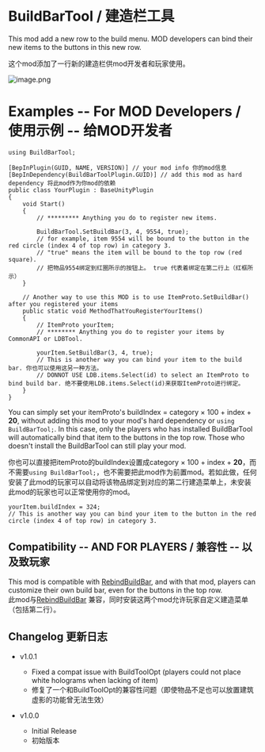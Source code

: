 # BuildBarTool / 建造栏工具

This mod add a new row to the build menu. MOD developers can bind their new items to the buttons in this new row. 

这个mod添加了一行新的建造栏供mod开发者和玩家使用。

![image.png](https://s2.loli.net/2024/06/29/QnxXb9ZvBe3sYWc.png)

# Examples -- For MOD Developers / 使用示例 -- 给MOD开发者
```
using BuildBarTool;

[BepInPlugin(GUID, NAME, VERSION)] // your mod info 你的mod信息
[BepInDependency(BuildBarToolPlugin.GUID)] // add this mod as hard dependency 将此mod作为你mod的依赖
public class YourPlugin : BaseUnityPlugin
{   
    void Start()
    {
        // ********* Anything you do to register new items. 
		
        BuildBarTool.SetBuildBar(3, 4, 9554, true); 
        // for example, item 9554 will be bound to the button in the red circle (index 4 of top row) in category 3. 
        // "true" means the item will be bound to the top row (red square).
        // 把物品9554绑定到红圈所示的按钮上。 true 代表着绑定在第二行上（红框所示）
    }
	
	// Another way to use this MOD is to use ItemProto.SetBuildBar() after you registered your items
    public static void MethodThatYouRegisterYourItems()
    {
        // ItemProto yourItem;
        // ******** Anything you do to register your items by CommonAPI or LDBTool.
		
        yourItem.SetBuildBar(3, 4, true); 
        // This is another way you can bind your item to the build bar. 你也可以使用这另一种方法。
        // DONNOT USE LDB.items.Select(id) to select an ItemProto to bind build bar. 绝不要使用LDB.items.Select(id)来获取ItemProto进行绑定。
    }
}

```

You can simply set your itemProto's buildIndex = category × 100 + index + **20**, without adding this mod to your mod's hard dependency or `using BuildBarTool;`. In this case, only the players who has installed BuildBarTool will automatically bind that item to the buttons in the top row. Those who doesn't install the BuildBarTool can still play your mod.

你也可以直接把itemProto的buildIndex设置成category × 100 + index + **20**，而不需要`using BuildBarTool;`，也不需要把此mod作为前置mod。若如此做，任何安装了此mod的玩家可以自动将该物品绑定到对应的第二行建造菜单上，未安装此mod的玩家也可以正常使用你的mod。  
```
yourItem.buildIndex = 324; 
// This is another way you can bind your item to the button in the red circle (index 4 of top row) in category 3.
```


## Compatibility -- AND FOR PLAYERS / 兼容性 -- 以及致玩家

This mod is compatible with [RebindBuildBar](https://thunderstore.io/c/dyson-sphere-program/p/kremnev8/RebindBuildBar/), and with that mod, players can customize their own build bar, even for the buttons in the top row.  
此mod与[RebindBuildBar](https://thunderstore.io/c/dyson-sphere-program/p/kremnev8/RebindBuildBar/) 兼容，同时安装这两个mod允许玩家自定义建造菜单（包括第二行）。

## Changelog 更新日志
- v1.0.1
	+ Fixed a compat issue with BuildToolOpt (players could not place white holograms when lacking of item)
	+ 修复了一个和BuildToolOpt的兼容性问题（即使物品不足也可以放置建筑虚影的功能曾无法生效）

- v1.0.0
    + Initial Release
	+ 初始版本

